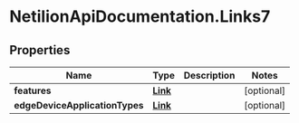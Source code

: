 # NetilionApiDocumentation.Links7

## Properties
Name | Type | Description | Notes
------------ | ------------- | ------------- | -------------
**features** | [**Link**](Link.md) |  | [optional] 
**edgeDeviceApplicationTypes** | [**Link**](Link.md) |  | [optional] 


